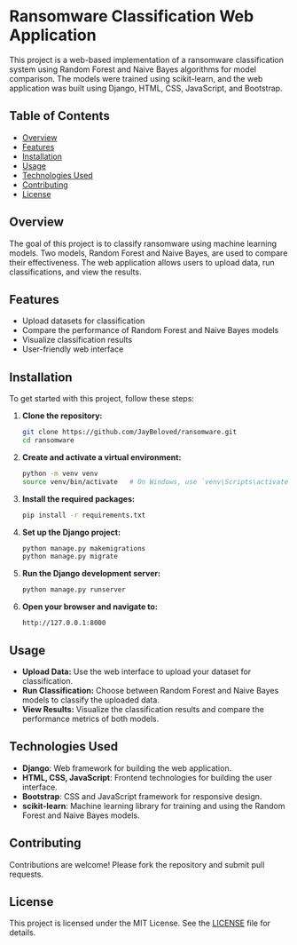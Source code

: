 # Ransomware Classification Web Application

This project is a web-based implementation of a ransomware classification system using Random Forest and Naive Bayes algorithms for model comparison. The models were trained using scikit-learn, and the web application was built using Django, HTML, CSS, JavaScript, and Bootstrap.

## Table of Contents

- [Overview](#overview)
- [Features](#features)
- [Installation](#installation)
- [Usage](#usage)
- [Technologies Used](#technologies-used)
- [Contributing](#contributing)
- [License](#license)

## Overview

The goal of this project is to classify ransomware using machine learning models. Two models, Random Forest and Naive Bayes, are used to compare their effectiveness. The web application allows users to upload data, run classifications, and view the results.

## Features

- Upload datasets for classification
- Compare the performance of Random Forest and Naive Bayes models
- Visualize classification results
- User-friendly web interface

## Installation

To get started with this project, follow these steps:

1. **Clone the repository:**
   ```sh
   git clone https://github.com/JayBeloved/ransomware.git
   cd ransomware
   ```

2. **Create and activate a virtual environment:**
   ```sh
   python -m venv venv
   source venv/bin/activate   # On Windows, use `venv\Scripts\activate`
   ```

3. **Install the required packages:**
   ```sh
   pip install -r requirements.txt
   ```

4. **Set up the Django project:**
   ```sh
   python manage.py makemigrations
   python manage.py migrate
   ```

5. **Run the Django development server:**
   ```sh
   python manage.py runserver
   ```

6. **Open your browser and navigate to:**
   ```
   http://127.0.0.1:8000
   ```

## Usage

- **Upload Data:** Use the web interface to upload your dataset for classification.
- **Run Classification:** Choose between Random Forest and Naive Bayes models to classify the uploaded data.
- **View Results:** Visualize the classification results and compare the performance metrics of both models.

## Technologies Used

- **Django**: Web framework for building the web application.
- **HTML, CSS, JavaScript**: Frontend technologies for building the user interface.
- **Bootstrap**: CSS and JavaScript framework for responsive design.
- **scikit-learn**: Machine learning library for training and using the Random Forest and Naive Bayes models.

## Contributing

Contributions are welcome! Please fork the repository and submit pull requests.

## License

This project is licensed under the MIT License. See the [LICENSE](LICENSE) file for details.
